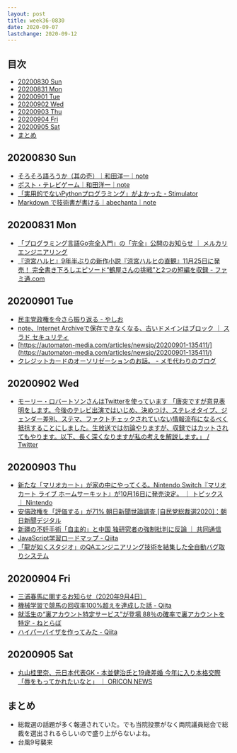 ```yaml
---
layout: post
title: week36-0830
date: 2020-09-07
lastchange: 2020-09-12
---
```


## 目次 <!-- omit in toc -->
- [20200830 Sun](#20200830-sun)
- [20200831 Mon](#20200831-mon)
- [20200901 Tue](#20200901-tue)
- [20200902 Wed](#20200902-wed)
- [20200903 Thu](#20200903-thu)
- [20200904 Fri](#20200904-fri)
- [20200905 Sat](#20200905-sat)
- [まとめ](#まとめ)

## 20200830 Sun
- [そろそろ語ろうか（其の壱）｜和田洋一｜note](https://note.com/waday/n/n01b4c3ec81b8)
- [ポスト・テレビゲーム｜和田洋一｜note](https://note.com/waday/n/ne7dd2a785016)
- [「実用的でないPythonプログラミング」がよかった - Stimulator](https://vaaaaaanquish.hatenablog.com/entry/2020/08/30/183404)
- [Markdown で技術書が書ける｜abechanta｜note](https://note.com/abechanta/n/na8d0a95c1631)

## 20200831 Mon
- [「プログラミング言語Go完全入門」の「完全」公開のお知らせ ｜ メルカリエンジニアリング](https://engineering.mercari.com/blog/entry/goforbeginners/)
- [『涼宮ハルヒ』9年半ぶりの新作小説『涼宮ハルヒの直観』11月25日に発売！ 完全書き下ろしエピソード“鶴屋さんの挑戦”と2つの短編を収録 - ファミ通.com](https://www.famitsu.com/news/202008/31204890.html)

## 20200901 Tue
- [民主党政権を今さら振り返る - やしお](https://yashio.hatenablog.com/entry/20200831/1598885100)
- [note、Internet Archiveで保存できなくなる、古いドメインはブロック ｜ スラド セキュリティ](https://security.srad.jp/story/20/09/01/0613242/)
- [https://automaton-media.com/articles/newsjp/20200901-135411/](https://automaton-media.com/articles/newsjp/20200901-135411/)
- [クレジットカードのオーソリゼーションのお話。 - メモ代わりのブログ](https://murabit.hatenablog.com/entry/2020/09/01/182838)

## 20200902 Wed
- [モーリー・ロバートソンさんはTwitterを使っています 「唐突ですが意見表明をします。今後のテレビ出演ではいじめ、決めつけ、ステレオタイプ、ジェンダー差別、ステマ、ファクトチェックされていない情報流布になるべく抵抗することにしました。生放送では勿論やりますが、収録ではカットされてもやります。以下、長く深くなりますが私の考えを解説します。」 / Twitter](https://twitter.com/gjmorley/status/1300842473816637440)

## 20200903 Thu
- [新たな「マリオカート」が家の中にやってくる。Nintendo Switch『マリオカート ライブ ホームサーキット』が10月16日に発売決定。 ｜ トピックス ｜ Nintendo](https://topics.nintendo.co.jp/article/04e22e4a-bf68-4448-8975-3904fbfbbe0f)
- [安倍政権を「評価する」が71% 朝日新聞世論調査 \[自民党総裁選2020\]：朝日新聞デジタル](https://www.asahi.com/articles/ASN937F3RN92UZPS005.html)
- [新疆の不妊手術「自主的」と中国 独研究者の強制批判に反論 ｜ 共同通信](https://this.kiji.is/674214328762221665)
- [JavaScript学習ロードマップ - Qiita](https://qiita.com/yukiji/items/ae2dbbd34f8557d5af19)
- [「龍が如くスタジオ」のQAエンジニアリング技術を結集した全自動バグ取りシステム](https://www.slideshare.net/SEGADevTech/qa-238218522)

## 20200904 Fri
- [三浦春馬に関するお知らせ（2020年9月4日）](https://sp.amuse.co.jp/20200904/)
- [機械学習で競馬の回収率100%超えを達成した話 - Qiita](https://qiita.com/Mshimia/items/6c54d82b3792925b8199)
- [就活生の“裏アカウント特定サービス”が登場 88％の確率で裏アカウントを特定 - ねとらぼ](https://nlab.itmedia.co.jp/nl/articles/2009/04/news105.html)
- [ハイパーバイザを作ってみた - Qiita](https://qiita.com/matsud224/items/7ce824d62152054eec41)

## 20200905 Sat
- [丸山桂里奈、元日本代表GK・本並健治氏と19歳差婚 今年に入り本格交際「唇をもってかれたいなと」 ｜ ORICON NEWS](https://www.oricon.co.jp/news/2171186/full/)


## まとめ
- 総裁選の話題が多く報道されていた。でも当院投票がなく両院議員総会で総裁を選出されるらしいので盛り上がらないよね。
- 台風9号襲来